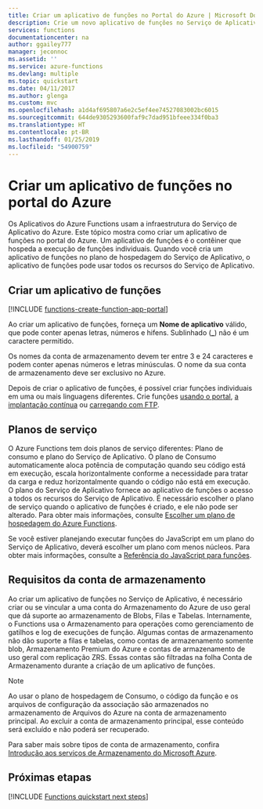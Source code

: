 ```yaml
---
title: Criar um aplicativo de funções no Portal do Azure | Microsoft Docs
description: Crie um novo aplicativo de funções no Serviço de Aplicativo do Azure por meio do portal.
services: functions
documentationcenter: na
author: ggailey777
manager: jeconnoc
ms.assetid: ''
ms.service: azure-functions
ms.devlang: multiple
ms.topic: quickstart
ms.date: 04/11/2017
ms.author: glenga
ms.custom: mvc
ms.openlocfilehash: a1d4af695807a6e2c5ef4ee74527083002bc6015
ms.sourcegitcommit: 644de9305293600faf9c7dad951bfeee334f0ba3
ms.translationtype: HT
ms.contentlocale: pt-BR
ms.lasthandoff: 01/25/2019
ms.locfileid: "54900759"
---
```

# <a name="create-a-function-app-from-the-azure-portal"></a>Criar um aplicativo de funções no portal do Azure

Os Aplicativos do Azure Functions usam a infraestrutura do Serviço de Aplicativo do Azure. Este tópico mostra como criar um aplicativo de funções no portal do Azure. Um aplicativo de funções é o contêiner que hospeda a execução de funções individuais. Quando você cria um aplicativo de funções no plano de hospedagem do Serviço de Aplicativo, o aplicativo de funções pode usar todos os recursos do Serviço de Aplicativo.

## <a name="create-a-function-app"></a>Criar um aplicativo de funções

[!INCLUDE [functions-create-function-app-portal](../../includes/functions-create-function-app-portal.md)]

Ao criar um aplicativo de funções, forneça um **Nome de aplicativo** válido, que pode conter apenas letras, números e hifens. Sublinhado (**_**) não é um caractere permitido.

Os nomes da conta de armazenamento devem ter entre 3 e 24 caracteres e podem conter apenas números e letras minúsculas. O nome da sua conta de armazenamento deve ser exclusivo no Azure. 

Depois de criar o aplicativo de funções, é possível criar funções individuais em uma ou mais linguagens diferentes. Crie funções [usando o portal](functions-create-first-azure-function.md#create-function), [a implantação contínua](functions-continuous-deployment.md) ou [carregando com FTP](https://github.com/projectkudu/kudu/wiki/Accessing-files-via-ftp).

## <a name="service-plans"></a>Planos de serviço

O Azure Functions tem dois planos de serviço diferentes: Plano de consumo e plano do Serviço de Aplicativo. O plano de Consumo automaticamente aloca potência de computação quando seu código está em execução, escala horizontalmente conforme a necessidade para tratar da carga e reduz horizontalmente quando o código não está em execução. O plano do Serviço de Aplicativo fornece ao aplicativo de funções o acesso a todos os recursos do Serviço de Aplicativo. É necessário escolher o plano de serviço quando o aplicativo de funções é criado, e ele não pode ser alterado. Para obter mais informações, consulte [Escolher um plano de hospedagem do Azure Functions](functions-scale.md).

Se você estiver planejando executar funções do JavaScript em um plano do Serviço de Aplicativo, deverá escolher um plano com menos núcleos. Para obter mais informações, consulte a [Referência do JavaScript para funções](functions-reference-node.md#choose-single-vcpu-app-service-plans).

<a name="storage-account-requirements"></a>

## <a name="storage-account-requirements"></a>Requisitos da conta de armazenamento

Ao criar um aplicativo de funções no Serviço de Aplicativo, é necessário criar ou se vincular a uma conta do Armazenamento do Azure de uso geral que dá suporte ao armazenamento de Blobs, Filas e Tabelas. Internamente, o Functions usa o Armazenamento para operações como gerenciamento de gatilhos e log de execuções de função. Algumas contas de armazenamento não dão suporte a filas e tabelas, como contas de armazenamento somente blob, Armazenamento Premium do Azure e contas de armazenamento de uso geral com replicação ZRS. Essas contas são filtradas na folha Conta de Armazenamento durante a criação de um aplicativo de funções.

>[!NOTE]
>Ao usar o plano de hospedagem de Consumo, o código da função e os arquivos de configuração da associação são armazenados no armazenamento de Arquivos do Azure na conta de armazenamento principal. Ao excluir a conta de armazenamento principal, esse conteúdo será excluído e não poderá ser recuperado.

Para saber mais sobre tipos de conta de armazenamento, confira [Introdução aos serviços de Armazenamento do Microsoft Azure](../storage/common/storage-introduction.md#azure-storage-services). 

## <a name="next-steps"></a>Próximas etapas

[!INCLUDE [Functions quickstart next steps](../../includes/functions-quickstart-next-steps.md)]
